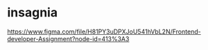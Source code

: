 # insagnia
https://www.figma.com/file/H81PY3uDPXJoU541hVbL2N/Frontend-developer-Assignment?node-id=413%3A3
